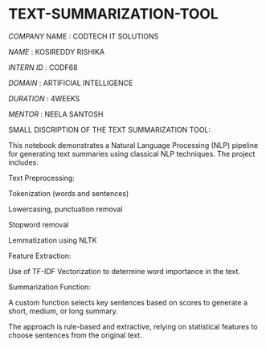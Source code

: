 # TEXT-SUMMARIZATION-TOOL

*COMPANY* NAME : CODTECH IT SOLUTIONS

*NAME* : KOSIREDDY RISHIKA

*INTERN ID* : CODF68

*DOMAIN* : ARTIFICIAL INTELLIGENCE

*DURATION* : 4WEEKS

*MENTOR* : NEELA SANTOSH

SMALL DISCRIPTION OF THE TEXT SUMMARIZATION TOOL:

This notebook demonstrates a Natural Language Processing (NLP) pipeline for generating text summaries using classical NLP techniques. The project includes:

Text Preprocessing:

Tokenization (words and sentences)

Lowercasing, punctuation removal

Stopword removal

Lemmatization using NLTK

Feature Extraction:

Use of TF-IDF Vectorization to determine word importance in the text.

Summarization Function:

A custom function selects key sentences based on scores to generate a short, medium, or long summary.

The approach is rule-based and extractive, relying on statistical features to choose sentences from the original text.

